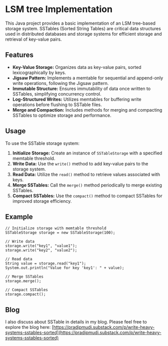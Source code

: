 # LSM tree Implementation

This Java project provides a basic implementation of an LSM tree-based storage system. SSTables (Sorted String Tables) are critical data structures used in distributed databases and storage systems for efficient storage and retrieval of key-value pairs.

## Features

- **Key-Value Storage:** Organizes data as key-value pairs, sorted lexicographically by keys.
- **Jigsaw Pattern:** Implements a memtable for sequential and append-only write operations, following the Jigsaw pattern.
- **Immutable Structure:** Ensures immutability of data once written to SSTables, simplifying concurrency control.
- **Log-Structured Writes:** Utilizes memtables for buffering write operations before flushing to SSTable files.
- **Merge and Compaction:** Includes methods for merging and compacting SSTables to optimize storage and performance.

## Usage

To use the SSTable storage system:

1. **Initialize Storage:** Create an instance of `SSTableStorage` with a specified memtable threshold.
2. **Write Data:** Use the `write()` method to add key-value pairs to the storage system.
3. **Read Data:** Utilize the `read()` method to retrieve values associated with keys.
4. **Merge SSTables:** Call the `merge()` method periodically to merge existing SSTables.
5. **Compact SSTables:** Use the `compact()` method to compact SSTables for improved storage efficiency.

## Example

```
// Initialize storage with memtable threshold
SSTableStorage storage = new SSTableStorage(100);

// Write data
storage.write("key1", "value1");
storage.write("key2", "value2");

// Read data
String value = storage.read("key1");
System.out.println("Value for key 'key1': " + value);

// Merge SSTables
storage.merge();

// Compact SSTables
storage.compact();
```

## Blog
I also discuss about SSTable in details in my blog. Please feel free to explore the blog here: [https://pradipmudi.substack.com/p/write-heavy-systems-sstables-sorted](https://pradipmudi.substack.com/p/write-heavy-systems-sstables-sorted)
